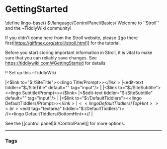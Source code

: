 # GettingStarted

\define lingo-base() $:/language/ControlPanel/Basics/
Welcome to ''Stroll'' and the ~TiddlyWiki community!

If you didn't come here from the Stroll website, please [[go there first|https://giffmex.org/stroll/stroll.html]] for the tutorial.

Before you start storing important information in Stroll, it is vital to make sure that you can reliably save changes. See https://tiddlywiki.com/#GettingStarted for details

!! Set up this ~TiddlyWiki

<div class="tc-control-panel">

|<$link to="$:/SiteTitle"><<lingo Title/Prompt>></$link> |<$edit-text tiddler="$:/SiteTitle" default="" tag="input"/> |
|<$link to="$:/SiteSubtitle"><<lingo Subtitle/Prompt>></$link> |<$edit-text tiddler="$:/SiteSubtitle" default="" tag="input"/> |
|<$link to="$:/DefaultTiddlers"><<lingo DefaultTiddlers/Prompt>></$link> |<<lingo DefaultTiddlers/TopHint>><br> <$edit tag="textarea" tiddler="$:/DefaultTiddlers"/><br>//<<lingo DefaultTiddlers/BottomHint>>// |
</div>

See the [[control panel|$:/ControlPanel]] for more options.


---
### Tags
